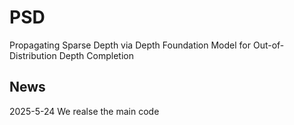 # PSD
Propagating Sparse Depth via Depth Foundation Model for Out-of-Distribution Depth Completion

## News
2025-5-24 We realse the main code
